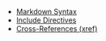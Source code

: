 - [Markdown Syntax](xref://markdown.md)
- [Include Directives](xref://include.md)
- [Cross-References (xref)](xref://xref.md)
